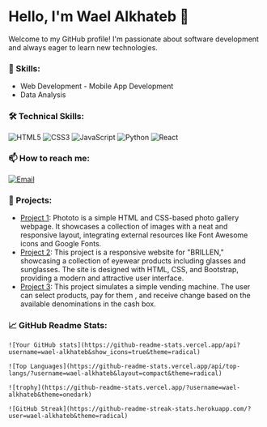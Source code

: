 # Hello, I'm Wael Alkhateb 👋 
Welcome to my GitHub profile! I'm passionate about software development and always eager to learn new technologies. 
### 🚀 Skills: 
- Web Development - Mobile App Development 
- Data Analysis 
### 🛠 Technical Skills: 
![HTML5](https://img.shields.io/badge/-HTML5-E34F26?style=flat&logo=html5&logoColor=white) 
![CSS3](https://img.shields.io/badge/-CSS3-1572B6?style=flat&logo=css3) 
![JavaScript](https://img.shields.io/badge/-JavaScript-F7DF1E?style=flat&logo=javascript&logoColor=black) 
![Python](https://img.shields.io/badge/-Python-3776AB?style=flat&logo=python&logoColor=white) 
![React](https://img.shields.io/badge/-React-61DAFB?style=flat&logo=react&logoColor=black) 
### 📫 How to reach me:
  [![Email](https://img.shields.io/badge/-Email-D14836?style=flat&logo=gmail&logoColor=white)](mailto:waelalk92@gmail.com) 
  ### 🌟 Projects: 
  - [Project 1](https://github.com/wael-alkhateb/gallery-project): Phototo is a simple HTML and CSS-based photo gallery webpage. It showcases a collection of images with a neat and responsive layout, integrating external resources like Font Awesome icons and Google Fonts. 
  - [Project 2](https://github.com/wael-alkhateb/BRILLEN): This project is a responsive website for "BRILLEN," showcasing a collection of eyewear products including glasses and sunglasses. The site is designed with HTML, CSS, and Bootstrap, providing a modern and attractive user interface. 
  - [Project 3](https://github.com/wael-alkhateb/terminal-program-verkaufsautomat): This project simulates a simple vending machine. The user can select products, pay for them , and receive change based on the available denominations in the cash box.
   ### 📈 GitHub Readme Stats:
    ![Your GitHub stats](https://github-readme-stats.vercel.app/api?username=wael-alkhateb&show_icons=true&theme=radical) 

    ![Top Languages](https://github-readme-stats.vercel.app/api/top-langs/?username=wael-alkhateb&layout=compact&theme=radical) 

    ![trophy](https://github-readme-stats.vercel.app/?username=wael-alkhateb&theme=onedark)

    ![GitHub Streak](https://github-readme-streak-stats.herokuapp.com/?user=wael-alkhateb&theme=radical)